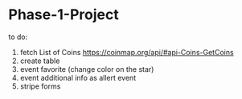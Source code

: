 # Phase-1-Project

to do:
1. fetch List of Coins https://coinmap.org/api/#api-Coins-GetCoins
2. create table
3. event favorite (change color on the star)
4. event additional info as allert event
5. stripe forms